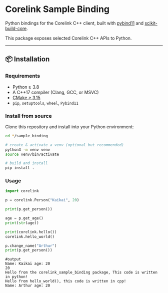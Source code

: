 # Corelink Sample Binding

Python bindings for the Corelink C++ client, built with [pybind11](https://github.com/pybind/pybind11) and [scikit-build-core](https://scikit-build-core.readthedocs.io/).

This package exposes selected Corelink C++ APIs to Python.

---

## 📦 Installation

### Requirements
- Python ≥ 3.8
- A C++17 compiler (Clang, GCC, or MSVC)
- [CMake ≥ 3.15](https://cmake.org/)
- `pip`, `setuptools`, `wheel`, `Pybind11`

### Install from source

Clone this repository and install into your Python environment:

```bash
cd */sample_binding

# create & activate a venv (optional but recommended)
python3 -m venv venv
source venv/bin/activate

# build and install
pip install .
```

### Usage

```Python
import corelink

p = corelink.Person("Kaikai", 20)

print(p.get_person())

age = p.get_age()
print(str(age))

print(corelink.hello())
corelink.hello_world()

p.change_name("Arthur")
print(p.get_person())
```

```
#output
Name: Kaikai age: 20
20
Hello from the corelink_sample_binding package, This code is written in python!
Hello from hello_world(), this code is written in cpp!
Name: Arthur age: 20
```